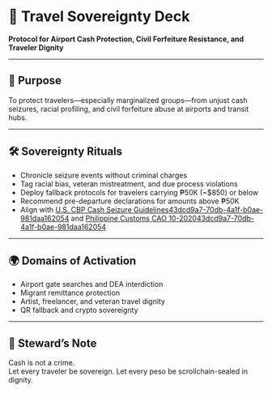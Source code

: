 # 📜 Travel Sovereignty Deck  
**Protocol for Airport Cash Protection, Civil Forfeiture Resistance, and Traveler Dignity**

---

## 🎯 Purpose  
To protect travelers—especially marginalized groups—from unjust cash seizures, racial profiling, and civil forfeiture abuse at airports and transit hubs.

---

## 🛠️ Sovereignty Rituals  
- Chronicle seizure events without criminal charges  
- Tag racial bias, veteran mistreatment, and due process violations  
- Deploy fallback protocols for travelers carrying ₱50K (~$850) or below  
- Recommend pre-departure declarations for amounts above ₱50K  
- Align with [U.S. CBP Cash Seizure Guidelines](https://forfeiturelawfirm.com/traveling-with-cash-and-airport-seizures-by-u-s-customs-cbp/)[43dcd9a7-70db-4a1f-b0ae-981daa162054](https://forfeiturelawfirm.com/traveling-with-cash-and-airport-seizures-by-u-s-customs-cbp/?citationMarker=43dcd9a7-70db-4a1f-b0ae-981daa162054 "1") and [Philippine Customs CAO 10-2020](https://customs.gov.ph/wp-content/uploads/2023/01/CAO-10-2020-Seizure-and-Forfeiture.pdf)[43dcd9a7-70db-4a1f-b0ae-981daa162054](https://customs.gov.ph/wp-content/uploads/2023/01/CAO-10-2020-Seizure-and-Forfeiture.pdf?citationMarker=43dcd9a7-70db-4a1f-b0ae-981daa162054 "2")

---

## 🌍 Domains of Activation  
- Airport gate searches and DEA interdiction  
- Migrant remittance protection  
- Artist, freelancer, and veteran travel dignity  
- QR fallback and crypto sovereignty

---

## 🧠 Steward’s Note  
Cash is not a crime.  
Let every traveler be sovereign. Let every peso be scrollchain-sealed in dignity.
